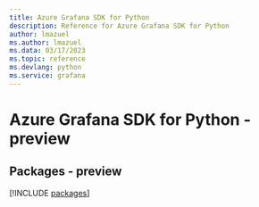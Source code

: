 ```yaml
---
title: Azure Grafana SDK for Python
description: Reference for Azure Grafana SDK for Python
author: lmazuel
ms.author: lmazuel
ms.data: 03/17/2023
ms.topic: reference
ms.devlang: python
ms.service: grafana
---
```

# Azure Grafana SDK for Python - preview
## Packages - preview
[!INCLUDE [packages](grafana-index.md)]